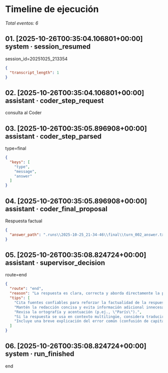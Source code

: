 # Timeline de ejecución

_Total eventos: 6_

## 01. [2025-10-26T00:35:04.106801+00:00] system · session_resumed

session_id=20251025_213354

```json
{
  "transcript_length": 1
}
```

## 02. [2025-10-26T00:35:04.106801+00:00] assistant · coder_step_request

consulta al Coder

## 03. [2025-10-26T00:35:05.896908+00:00] assistant · coder_step_parsed

type=final

```json
{
  "keys": [
    "type",
    "message",
    "answer"
  ]
}
```

## 04. [2025-10-26T00:35:05.896908+00:00] assistant · coder_final_proposal

Respuesta factual

```json
{
  "answer_path": ".runs\\2025-10-25_21-34-46\\final\\turn_002_answer.txt"
}
```

## 05. [2025-10-26T00:35:08.824724+00:00] assistant · supervisor_decision

route=end

```json
{
  "route": "end",
  "reason": "La respuesta es clara, correcta y aborda directamente la pregunta, indicando que París no es la capital de Uruguay y proporcionando la capital correcta (Montevideo).",
  "tips": [
    "Cita fuentes confiables para reforzar la factualidad de la respuesta.",
    "Mantén la redacción concisa y evita información adicional innecesaria.",
    "Revisa la ortografía y acentuación (p.ej., \"París\").",
    "Si la respuesta se usa en contexto multilingüe, considera traducir correctamente los nombres propios.",
    "Incluye una breve explicación del error común (confusión de capitales) para mayor claridad."
  ]
}
```

## 06. [2025-10-26T00:35:08.824724+00:00] system · run_finished

end
